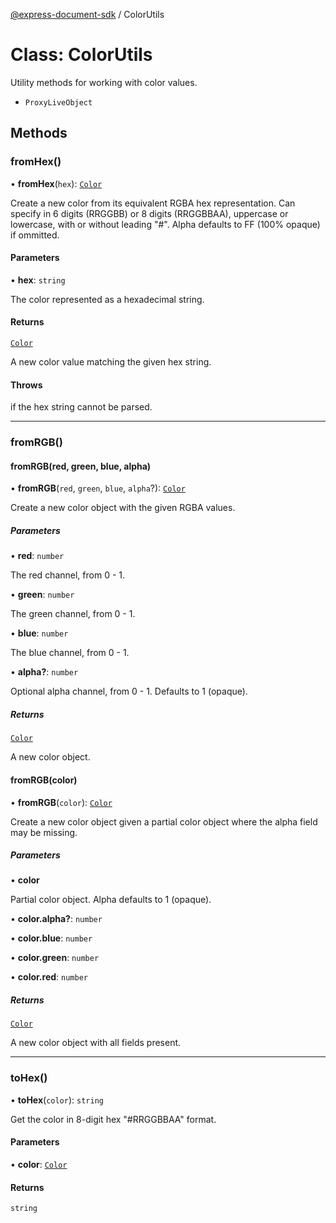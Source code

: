 [@express-document-sdk](../overview.md) / ColorUtils
# Class: ColorUtils

Utility methods for working with color values.



- `ProxyLiveObject`


## Methods

### fromHex()

• **fromHex**(`hex`): [`Color`](../interfaces/Color.md)

Create a new color from its equivalent RGBA hex representation. Can specify in 6 digits (RRGGBB) or 8 digits
(RRGGBBAA), uppercase or lowercase, with or without leading "#". Alpha defaults to FF (100% opaque) if ommitted.

#### Parameters

• **hex**: `string`

The color represented as a hexadecimal string.

#### Returns

[`Color`](../interfaces/Color.md)

A new color value matching the given hex string.

#### Throws

if the hex string cannot be parsed.

---

### fromRGB()

#### fromRGB(red, green, blue, alpha)

• **fromRGB**(`red`, `green`, `blue`, `alpha`?): [`Color`](../interfaces/Color.md)

Create a new color object with the given RGBA values.

##### Parameters

• **red**: `number`

The red channel, from 0 - 1.

• **green**: `number`

The green channel, from 0 - 1.

• **blue**: `number`

The blue channel, from 0 - 1.

• **alpha?**: `number`

Optional alpha channel, from 0 - 1. Defaults to 1 (opaque).

##### Returns

[`Color`](../interfaces/Color.md)

A new color object.

#### fromRGB(color)

• **fromRGB**(`color`): [`Color`](../interfaces/Color.md)

Create a new color object given a partial color object where the alpha field may be missing.

##### Parameters

• **color**

Partial color object. Alpha defaults to 1 (opaque).

• **color.alpha?**: `number`

• **color.blue**: `number`

• **color.green**: `number`

• **color.red**: `number`

##### Returns

[`Color`](../interfaces/Color.md)

A new color object with all fields present.

---

### toHex()

• **toHex**(`color`): `string`

Get the color in 8-digit hex "#RRGGBBAA" format.

#### Parameters

• **color**: [`Color`](../interfaces/Color.md)

#### Returns

`string`
